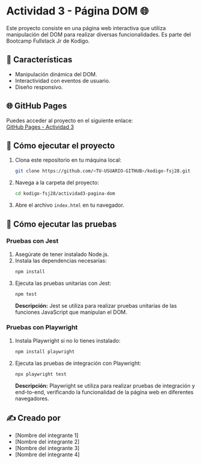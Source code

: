 # Actividad 3 - Página DOM 🌐

Este proyecto consiste en una página web interactiva que utiliza manipulación del DOM para realizar diversas funcionalidades. Es parte del Bootcamp Fullstack Jr de Kodigo.

## 🌟 Características

- Manipulación dinámica del DOM.
- Interactividad con eventos de usuario.
- Diseño responsivo.

## 🌐 GitHub Pages

Puedes acceder al proyecto en el siguiente enlace:  
[GitHub Pages - Actividad 3](https://<TU-USUARIO-GITHUB>.github.io/kodigo-fsj28/actividad3-pagina-dom/)

## 🚀 Cómo ejecutar el proyecto

1. Clona este repositorio en tu máquina local:
   ```bash
   git clone https://github.com/<TU-USUARIO-GITHUB>/kodigo-fsj28.git
   ```
2. Navega a la carpeta del proyecto:
   ```bash
   cd kodigo-fsj28/actividad3-pagina-dom
   ```
3. Abre el archivo `index.html` en tu navegador.

## 🧪 Cómo ejecutar las pruebas

### Pruebas con Jest

1. Asegúrate de tener instalado Node.js.
2. Instala las dependencias necesarias:
   ```bash
   npm install
   ```
3. Ejecuta las pruebas unitarias con Jest:
   ```bash
   npm test
   ```
   **Descripción:** Jest se utiliza para realizar pruebas unitarias de las funciones JavaScript que manipulan el DOM.

### Pruebas con Playwright

1. Instala Playwright si no lo tienes instalado:
   ```bash
   npm install playwright
   ```
2. Ejecuta las pruebas de integración con Playwright:
   ```bash
   npx playwright test
   ```
   **Descripción:** Playwright se utiliza para realizar pruebas de integración y end-to-end, verificando la funcionalidad de la página web en diferentes navegadores.

## ✍️ Creado por

- [Nombre del integrante 1]
- [Nombre del integrante 2]
- [Nombre del integrante 3]
- [Nombre del integrante 4]

